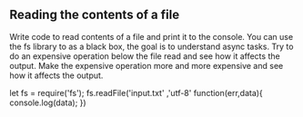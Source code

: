 ## Reading the contents of a file

Write code to read contents of a file and print it to the console.
You can use the fs library to as a black box, the goal is to understand async tasks.
Try to do an expensive operation below the file read and see how it affects the output.
Make the expensive operation more and more expensive and see how it affects the output.

let fs = require('fs');
fs.readFile('input.txt' ,'utf-8' function(err,data){
console.log(data);
})

